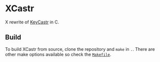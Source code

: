 # XCastr
X rewrite of [KeyCastr](https://github.com/keycastr/keycastr) in C.

## Build
To build XCastr from source, clone the repository and `make` in `.`.
There are other make options available so check the [`Makefile`](https://raw.githubusercontent.com/aymey/xcastr/main/Makefile).
